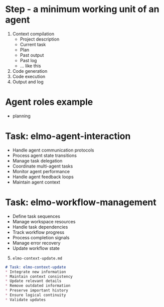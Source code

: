 <!-- ---
!-- title: 2024-12-27 22:36:34
!-- author: Yusuke Watanabe
!-- date: /home/ywatanabe/.dotfiles/.emacs.d/lisp/elmo/elisp/elmo/dev.md
!-- --- -->

# Step - a minimum working unit of an agent
1. Context compilation
   - Project description
   - Current task
   - Plan
   - Past output
   - Past log
   - ... like this
2. Code generation
3. Code execution
4. Output and log

# Agent roles example
- planning

# Task: elmo-agent-interaction
* Handle agent communication protocols
* Process agent state transitions
* Manage task delegation
* Coordinate multi-agent tasks
* Monitor agent performance
* Handle agent feedback loops
* Maintain agent context

# Task: elmo-workflow-management
* Define task sequences
* Manage workspace resources
* Handle task dependencies
* Track workflow progress
* Process completion signals
* Manage error recovery
* Update workflow state

5. `elmo-context-update.md`
```markdown
# Task: elmo-context-update
* Integrate new information
* Maintain context consistency
* Update relevant details
* Remove outdated information
* Preserve important history
* Ensure logical continuity
* Validate updates
```